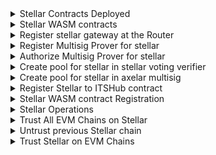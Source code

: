 <details>
<summary>Stellar Contracts Deployed</summary>

| Contract                  | TX                                                                                                          | CMD                                                                                                                                |
| ------------------------- | ----------------------------------------------------------------------------------------------------------- | ---------------------------------------------------------------------------------------------------------------------------------- |
| `AxelarGateway`           | https://stellar.expert/explorer/testnet/tx/71a172220b70f3d18b26d9066524994f8f40db76d06812e69181148365dd9901 | `npm run script stellar/deploy-contract.js deploy AxelarGateway --version v1.0.0 --minimum-rotation-delay 0 --previous-signers-retention 15` |
| `AxelarOperators`         | https://stellar.expert/explorer/testnet/tx/5f41466342a8a51908c32bada4123f0f16388bd1addd246dd09c59f6da25a162 | `npm run script stellar/deploy-contract.js deploy AxelarOperators --version v1.0.0`                                                          |
| `AxelarGasService`        | https://stellar.expert/explorer/testnet/tx/d33dd8764200f750a13716b68addd1fc84f6973edfc765d854106a72119bbee8 | `npm run script stellar/deploy-contract.js deploy AxelarGasService --version v1.0.0`                                                         |
| `Upgrader`                | https://stellar.expert/explorer/testnet/tx/3c44441cc1a39c6b0e58252ad25d65d442962e94398d175346f6ff98390ae4ff | `npm run script stellar/deploy-contract.js deploy Upgrader --version v1.0.0`                                                                 |
| `InterchainTokenService ` | https://stellar.expert/explorer/testnet/tx/a1296b8851d3b5c0e204300a6400fad98effc547935eead9e0a7270607fd78ef | `npm run script stellar/deploy-contract.js deploy InterchainTokenService --version v1.0.0`                                                   |
| `AxelarExample`           | https://stellar.expert/explorer/testnet/tx/7f1a70b65431d6cf51e2e854ee452285ef32592ab1d30f87a65bd4c39eed9aa5 | `npm run script stellar/deploy-contract.js deploy AxelarExample --wasm-path artifacts/stellar_example-v1.0.0.optimized.wasm`                 |

</details>

<details>
<summary>Stellar WASM contracts</summary>

| Contract         | TX                                                                                                               | CMD                                                                                                                                                     |
| ---------------- | ---------------------------------------------------------------------------------------------------------------- | ------------------------------------------------------------------------------------------------------------------------------------------------------- |
| `VotingVerifier` | https://devnet-amplifier.axelarscan.io/account/axelar1w78434ta3l83fstf743xh9v5vkh4k203x2rh7l6w093n4s4vzv0suz09g3 | `npm run script ./cosmwasm/deploy-contract.js instantiate -c VotingVerifier --fetchCodeId --instantiate2 --admin "axelar1zlr7e5qf3sz7yf890rkh9tcnu87234k6k7ytd9"` |
| `Gateway`        | https://devnet-amplifier.axelarscan.io/account/axelar1tatg2n9gsq6vkkafm6pv8hsunr236wgdk4gdc7lw0hs2e3cnspmsw75rld | `npm run script ./cosmwasm/deploy-contract.js instantiate -c Gateway --fetchCodeId --instantiate2 --admin "axelar1zlr7e5qf3sz7yf890rkh9tcnu87234k6k7ytd9"`        |
| `MultisigProver` | https://devnet-amplifier.axelarscan.io/account/axelar1lgtcv0lfxwaz2prmea2y73lespr3mnwkfjv9kr0q6j7qhvhvwx6s54cesj | `npm run script ./cosmwasm/deploy-contract.js instantiate -c MultisigProver --fetchCodeId --instantiate2 --admin "axelar1zlr7e5qf3sz7yf890rkh9tcnu87234k6k7ytd9"` |

</details>

<details>
<summary>Register stellar gateway at the Router</summary>

```
➜  axelar-contract-deployments git:(release/2025-q1-devnet) ✗ npm run script cosmwasm/submit-proposal.js execute \
  -c Router \
  -t "Register Gateway for stellar" \
  -d "Register Gateway address for stellar at Router contract" \
  --runAs $RUN_AS_ACCOUNT \
  --deposit $DEPOSIT_VALUE \
  --msg "{
    \"register_chain\": {
      \"chain\": \"stellar-2025-q1\",
      \"gateway_address\": \"$GATEWAY\",
      \"msg_id_format\": \"hex_tx_hash_and_event_index\"
      }
    }"
Encoded /cosmwasm.wasm.v1.ExecuteContractProposal: {
  "title": "Register Gateway for stellar",
  "description": "Register Gateway address for stellar at Router contract",
  "runAs": "axelar1zlr7e5qf3sz7yf890rkh9tcnu87234k6k7ytd9",
  "contract": "axelar14jjdxqhuxk803e9pq64w4fgf385y86xxhkpzswe9crmu6vxycezst0zq8y",
  "msg": {
    "register_chain": {
      "chain": "stellar-2025-q1",
      "gateway_address": "axelar1tatg2n9gsq6vkkafm6pv8hsunr236wgdk4gdc7lw0hs2e3cnspmsw75rld",
      "msg_id_format": "hex_tx_hash_and_event_index"
    }
  },
  "funds": []
}

Proceed with proposal submission? (y/n) y

Proposal submitted: 131
```

</details>

<details>
<summary>Register Multisig Prover for stellar</summary>

```
➜  axelar-contract-deployments git:(release/2025-q1-devnet) ✗ npm run script cosmwasm/submit-proposal.js execute \
  -c Coordinator \
  -t "Register Multisig Prover for stellar" \
  -d "Register Multisig Prover address for stellar at Coordinator contract" \
  --runAs $RUN_AS_ACCOUNT \
  --deposit $DEPOSIT_VALUE \
  --msg "{
    \"register_prover_contract\": {
      \"chain_name\": \"stellar-2025-q1\",
      \"new_prover_addr\": \"$MULTISIG_PROVER\"
    }
  }"
Encoded /cosmwasm.wasm.v1.ExecuteContractProposal: {
  "title": "Register Multisig Prover for stellar",
  "description": "Register Multisig Prover address for stellar at Coordinator contract",
  "runAs": "axelar1zlr7e5qf3sz7yf890rkh9tcnu87234k6k7ytd9",
  "contract": "axelar1m2498n4h2tskcsmssjnzswl5e6eflmqnh487ds47yxyu6y5h4zuqr9zk4g",
  "msg": {
    "register_prover_contract": {
      "chain_name": "stellar-2025-q1",
      "new_prover_addr": "axelar1lgtcv0lfxwaz2prmea2y73lespr3mnwkfjv9kr0q6j7qhvhvwx6s54cesj"
    }
  },
  "funds": []
}

Proceed with proposal submission? (y/n) y

Proposal submitted: 132
```

</details>

<details>
<summary>Authorize Multisig Prover for stellar</summary>

```
➜  axelar-contract-deployments git:(release/2025-q1-devnet) ✗ npm run script cosmwasm/submit-proposal.js execute \
  -c Multisig \
  -t "Authorize Multisig Prover for stellar" \
  -d "Authorize Multisig Prover address for stellar at Multisig contract" \
  --runAs $RUN_AS_ACCOUNT \
  --deposit $DEPOSIT_VALUE \
  --msg "{
    \"authorize_callers\": {
      \"contracts\": {
        \"$MULTISIG_PROVER\": \"stellar-2025-q1\"
      }
    }
  }"
Encoded /cosmwasm.wasm.v1.ExecuteContractProposal: {
  "title": "Authorize Multisig Prover for stellar",
  "description": "Authorize Multisig Prover address for stellar at Multisig contract",
  "runAs": "axelar1zlr7e5qf3sz7yf890rkh9tcnu87234k6k7ytd9",
  "contract": "axelar19jxy26z0qnnspa45y5nru0l5rmy9d637z5km2ndjxthfxf5qaswst9290r",
  "msg": {
    "authorize_callers": {
      "contracts": {
        "axelar1lgtcv0lfxwaz2prmea2y73lespr3mnwkfjv9kr0q6j7qhvhvwx6s54cesj": "stellar-2025-q1"
      }
    }
  },
  "funds": []
}

Proceed with proposal submission? (y/n) y

Proposal submitted: 133
```

</details>

<details>
<summary>Create pool for stellar in stellar voting verifier</summary>

```
➜  axelar-contract-deployments git:(release/2025-q1-devnet) ✗ npm run script cosmwasm/submit-proposal.js execute \
  -c Rewards \
  -t "Create pool for stellar in stellar voting verifier" \
  -d "Create pool for stellar in stellar voting verifier" \
  --runAs $RUN_AS_ACCOUNT \
  --deposit $DEPOSIT_VALUE \
  --msg "{
    \"create_pool\": {
      \"params\": {
        \"epoch_duration\": \"100\",
        \"participation_threshold\": [\"7\", \"10\"],
        \"rewards_per_epoch\": \"100\"
      },
      \"pool_id\": {
        \"chain_name\": \"stellar-2025-q1\",
        \"contract\": \"$VOTING_VERIFIER\"
      }
    }
  }"
Encoded /cosmwasm.wasm.v1.ExecuteContractProposal: {
  "title": "Create pool for stellar in stellar voting verifier",
  "description": "Create pool for stellar in stellar voting verifier",
  "runAs": "axelar1zlr7e5qf3sz7yf890rkh9tcnu87234k6k7ytd9",
  "contract": "axelar1vaj9sfzc3z0gpel90wu4ljutncutv0wuhvvwfsh30rqxq422z89qnd989l",
  "msg": {
    "create_pool": {
      "params": {
        "epoch_duration": "100",
        "participation_threshold": [
          "7",
          "10"
        ],
        "rewards_per_epoch": "100"
      },
      "pool_id": {
        "chain_name": "stellar-2025-q1",
        "contract": "axelar1w78434ta3l83fstf743xh9v5vkh4k203x2rh7l6w093n4s4vzv0suz09g3"
      }
    }
  },
  "funds": []
}

Proceed with proposal submission? (y/n) y

Proposal submitted: 135
```

</details>

<details>
<summary>Create pool for stellar in axelar multisig</summary>

```
➜  axelar-contract-deployments git:(release/2025-q1-devnet) ✗ npm run script cosmwasm/submit-proposal.js execute \
  -c Rewards \
  -t "Create pool for stellar in axelar multisig" \
  -d "Create pool for stellar in axelar multisig" \
  --runAs $RUN_AS_ACCOUNT \
  --deposit $DEPOSIT_VALUE \
  --msg "{
    \"create_pool\": {
      \"params\": {
        \"epoch_duration\": \"100\",
        \"participation_threshold\": [\"7\", \"10\"],
        \"rewards_per_epoch\": \"100\"
      },
      \"pool_id\": {
        \"chain_name\": \"stellar-2025-q1\",
        \"contract\": \"$MULTISIG\"
      }
    }
  }"
Encoded /cosmwasm.wasm.v1.ExecuteContractProposal: {
  "title": "Create pool for stellar in axelar multisig",
  "description": "Create pool for stellar in axelar multisig",
  "runAs": "axelar1zlr7e5qf3sz7yf890rkh9tcnu87234k6k7ytd9",
  "contract": "axelar1vaj9sfzc3z0gpel90wu4ljutncutv0wuhvvwfsh30rqxq422z89qnd989l",
  "msg": {
    "create_pool": {
      "params": {
        "epoch_duration": "100",
        "participation_threshold": [
          "7",
          "10"
        ],
        "rewards_per_epoch": "100"
      },
      "pool_id": {
        "chain_name": "stellar-2025-q1",
        "contract": "axelar19jxy26z0qnnspa45y5nru0l5rmy9d637z5km2ndjxthfxf5qaswst9290r"
      }
    }
  },
  "funds": []
}

Proceed with proposal submission? (y/n) y

Proposal submitted: 136
```

</details>

<details>
<summary>Register Stellar to ITSHub contract</summary>

```
➜  axelar-contract-deployments git:(release/2025-q1-devnet) ✗ npm run script cosmwasm/submit-proposal.js \
    its-hub-register-chains stellar-2025-q1 \
    -t "Register stellar-2025-q1 on ITS Hub" \
    -d "Register stellar-2025-q1 on ITS Hub" \
    --deposit 100000000 \
    --runAs axelar1zlr7e5qf3sz7yf890rkh9tcnu87234k6k7ytd9
Encoded /cosmwasm.wasm.v1.ExecuteContractProposal: {
  "title": "Register stellar-2025-q1 on ITS Hub",
  "description": "Register stellar-2025-q1 on ITS Hub",
  "runAs": "axelar1zlr7e5qf3sz7yf890rkh9tcnu87234k6k7ytd9",
  "contract": "axelar157hl7gpuknjmhtac2qnphuazv2yerfagva7lsu9vuj2pgn32z22qa26dk4",
  "msg": {
    "register_chains": {
      "chains": [
        {
          "chain": "stellar-2025-q1",
          "its_edge_contract": "CATNQHWMG4VOWPSWF4HXVW7ASDJNX7M7F6JLFC544T7ZMMXXAE2HUDTY",
          "truncation": {
            "max_uint": "170141183460469231731687303715884105727",
            "max_decimals_when_truncating": 255
          }
        }
      ]
    }
  },
  "funds": []
}

Proceed with proposal submission? (y/n) y

Proposal submitted: 137
```

</details>

<details>
<summary>Stellar WASM contract Registration</summary>

| Operation                     | TX                                                                                                         | CMD                                                                                                             |
| ----------------------------- | ---------------------------------------------------------------------------------------------------------- | --------------------------------------------------------------------------------------------------------------- |
| `Create genesis verifier set` | https://devnet-amplifier.axelarscan.io/tx/30B0C468A9ACD13E9CFDAC5656D27CA51ADE4758ABD033CF9B152DDA8F51AAD9 | `axd tx wasm execute $MULTISIG_PROVER '"update_verifier_set"' --from amplifier --gas auto --gas-adjustment 1.2` |

</details>

<details>
<summary>Stellar Operations</summary>

| Ops             | TX                                                                                                          | CMD                              |
| --------------- | ----------------------------------------------------------------------------------------------------------- | -------------------------------- |
| `Rotate Signer` | https://stellar.expert/explorer/testnet/tx/8742a7cf3a49ecd7de380903cf0a4e83571876b3f862f9cb64a89ef4c8fc82ae | `npm run script stellar/gateway.js rotate` |

</details>

<details>
<summary>Trust All EVM Chains on Stellar</summary>

```
➜  axelar-contract-deployments git:(release/2025-q1-devnet) ✗ npm run script stellar/its.js add-trusted-chains all
Wallet address: GCRN3JXRVXHQTFQFM7NR4TTTORGZDCJWPIOLPQQHL6WMAQGVMWSXJL3Q

Wallet balances: 9927.9954339 XLM

Wallet sequence: 2667174690838

Proceed with action addTrustedChains (y/n) y

set_trusted_chain: core-avalanche

Is trusted chain tx: 4e020aefd74e77fca083b97c96bb85a2461d596222c311f1f68fcb79deaa5c7a

set_trusted_chain tx: 185cd694f0ea02c0f661c8bc624a93cb7acc55d66f1bc9866c6dc472a0386955

Successfully added trusted chain: core-avalanche

set_trusted_chain: core-ethereum

Is trusted chain tx: 0415f36a015362829fc8686371d59deece0254af6e6a40b355e2ebed7c0f8722

set_trusted_chain tx: 337ba02a9f6157b1901f235ae7d5a5e16379f01ed6f4e218b741ebda597048a1

Successfully added trusted chain: core-ethereum

set_trusted_chain: core-optimism

Is trusted chain tx: fd2a4f5632ce019daf9d2e209ba57f9f6724e9f5b8826ef0e49e6e8c76df32f6

set_trusted_chain tx: 596c49660e673e4969b689c4ac8720e017b907de4894e8136f9e999bbf76dd2f

Successfully added trusted chain: core-optimism

set_trusted_chain: avalanche-fuji

Is trusted chain tx: f1489357bef1f7728702ee91a68538711edb949d4115e243c58f3e210092cd11

set_trusted_chain tx: 0fc0461825047c997626c2cbb341e709f1429d2f9930c7df4ec61ef8c6a66aea

Successfully added trusted chain: avalanche-fuji

set_trusted_chain: eth-sepolia

Is trusted chain tx: 747b6a1f87f5d72a70e09e6317f9250e578c5287bae49b407ff486b6113fc2ce

set_trusted_chain tx: 43bf0ae5e931a7fb4d380c80d65f5d605ea7aa8d746e4fb846069e8e5edd0f9e

Successfully added trusted chain: eth-sepolia

set_trusted_chain: optimism-sepolia

Is trusted chain tx: a9ab5fd55e2e847d03268111425cdffaa2227df5307b0a65a12ba4b3d8b1b386

set_trusted_chain tx: a56a485576adccb0e0ea3e9a4cc7a76cbecbf0ce5eb1bc98e825d41159898495

Successfully added trusted chain: optimism-sepolia

set_trusted_chain: flow

Is trusted chain tx: 7b2a5b858f1d42cc86e3cde9bfb065eb84f95431e3d0d1e0b55dacbab6406629

set_trusted_chain tx: 8fec9d8c52964bf25d909ffbfd76d1dac76b85dcaae76b49eab2e4b3414cc5d0

Successfully added trusted chain: flow

set_trusted_chain: stellar-2024-q4

Is trusted chain tx: ce5ca44d03b38cb1e3735dc6e21b49d86a5b1212ff1053e90a2e44635995ca71

set_trusted_chain tx: cc3ac08cb0b9c0dc67b75af7c6a55f2dda69d4da8b965320d85fa66ece491d81

Successfully added trusted chain: stellar-2024-q4

set_trusted_chain: stellar-2025-q1

Is trusted chain tx: 0d710bc14e38907bdd4392142ffca41645860a0ae3f6e196e66c1c3f197414be

set_trusted_chain tx: 9d23dd53f670fd045b9e58947479de39425874ad6b85d6e2dfea99e32faf837a

Successfully added trusted chain: stellar-2025-q1

set_trusted_chain: sui-2

Is trusted chain tx: 9319c6cef6f9ca30ec7079be4155cb846167ff2799a2ccca7bb6f40f7ed92f22

set_trusted_chain tx: 585170f085816e11cfdb3b4d81423e3b0cb935a6e323d20fae234230d5612c52

Successfully added trusted chain: sui-2
```

</details>

<details>
<summary>Untrust previous Stellar chain</summary>

```
➜  axelar-contract-deployments git:(release/2025-q1-devnet) ✗ npm run script stellar/its.js remove-trusted-chains stellar-2024-q4
Wallet address: GCRN3JXRVXHQTFQFM7NR4TTTORGZDCJWPIOLPQQHL6WMAQGVMWSXJL3Q

Wallet balances: 9926.5595192 XLM

Wallet sequence: 2667174690858

Proceed with action removeTrustedChains (y/n) y

remove_trusted_chain: stellar-2024-q4

Is trusted chain tx: 07eb74e67aa7842a181609a278591ff1307de7e63d3335fae455250f5b34ff30

remove_trusted_chain tx: 2a802e6d759b0a117da1abab566f27c6983dc4283021a4431b5c19c1cda51102

Successfully removed trusted chain: stellar-2024-q4
```

</details>

<details>
<summary>Trust Stellar on EVM Chains </summary>

```
npm run script evm/its.js set-trusted-chains stellar-2025-q1 hub -n all -y
Environment: devnet-amplifier

Chain: Avalanche Fuji

Wallet address: 0xba76c6980428A0b10CFC5d8ccb61949677A61233

Wallet balance: 90.71079925323565

Wallet nonce: 3540

Contract name: InterchainTokenService

Contract address: 0x77883201091c08570D55000AB32645b88cB96324

Gas options: {}

Action: set-trusted-chains

set-trusted-chains tx: 0x93d622bf98f8d5a50c31ebbdb0e5920247e6a8c545ce138ef665d86a49695721

Chain: Ethereum Sepolia

Wallet address: 0xba76c6980428A0b10CFC5d8ccb61949677A61233

Wallet balance: 182.63010404650808

Wallet nonce: 1198

Contract name: InterchainTokenService

Contract address: 0x77883201091c08570D55000AB32645b88cB96324

Gas options: {}

Action: set-trusted-chains

set-trusted-chains tx: 0xb391a56d598c6f1935d9a104ecff3bb299953dc74824693c6c67da18be4cec3d

Chain: Optimism Sepolia

Wallet address: 0xba76c6980428A0b10CFC5d8ccb61949677A61233

Wallet balance: 3.5643049057279796

Wallet nonce: 668

Contract name: InterchainTokenService

Contract address: 0x77883201091c08570D55000AB32645b88cB96324

Gas options: {}

Action: set-trusted-chains

set-trusted-chains tx: 0x0504d73835371b934b28be910cfb934fc7db04e2a849586cd0c82f648d4d471e

Chain: Avalanche Fuji

Wallet address: 0xba76c6980428A0b10CFC5d8ccb61949677A61233

Wallet balance: 90.71074006623562

Wallet nonce: 3541

Contract name: InterchainTokenService

Contract address: 0x2269B93c8D8D4AfcE9786d2940F5Fcd4386Db7ff

Gas options: {}

Action: set-trusted-chains

set-trusted-chains tx: 0xd25f83c0de11fe86dec1ac885b674ad664e6f7a2a6155869d215e4d9187ff840

Chain: Eth Sepolia

Wallet address: 0xba76c6980428A0b10CFC5d8ccb61949677A61233

Wallet balance: 182.62998487857308

Wallet nonce: 1199

Contract name: InterchainTokenService

Contract address: 0x2269B93c8D8D4AfcE9786d2940F5Fcd4386Db7ff

Gas options: {}

Action: set-trusted-chains

set-trusted-chains tx: 0x176631c03de02673deda0bc311f08d6ce918fdf948c40cd9c940be9e76b9f616

Chain: Optimism Sepolia

Wallet address: 0xba76c6980428A0b10CFC5d8ccb61949677A61233

Wallet balance: 3.564186018654893

Wallet nonce: 669

Contract name: InterchainTokenService

Contract address: 0x2269B93c8D8D4AfcE9786d2940F5Fcd4386Db7ff

Gas options: {}

Action: set-trusted-chains

set-trusted-chains tx: 0x973a208fce7ad1befe90abf2a6380271d04eee647a0e9c5918f35d7c745934e5

Chain: Flow

Wallet address: 0xba76c6980428A0b10CFC5d8ccb61949677A61233

Wallet balance: 101209.19285255017

Wallet nonce: 1416

Contract name: InterchainTokenService

Contract address: 0x2269B93c8D8D4AfcE9786d2940F5Fcd4386Db7ff

Gas options: {
"gasLimit": 8000000
}

Action: set-trusted-chains

set-trusted-chains tx: 0x9f64f1945798ccbc2762fc666b8b287adc95882deb35707acdfe2fb9c950a470
```

</details>
